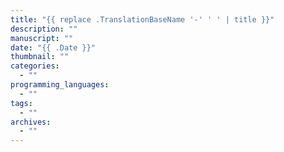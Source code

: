 ```yaml
---
title: "{{ replace .TranslationBaseName '-' ' ' | title }}"
description: ""
manuscript: ""
date: "{{ .Date }}"
thumbnail: ""
categories:
  - ""
programming_languages:
  - ""
tags:
  - ""
archives:
  - ""
---
```

